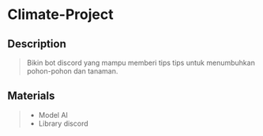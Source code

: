 # Climate-Project

## Description

> Bikin bot discord yang mampu memberi tips tips untuk menumbuhkan pohon-pohon dan tanaman.

## Materials

> - Model AI
> - Library discord

